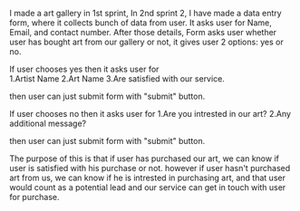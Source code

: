 I made a art gallery in 1st sprint, In 2nd sprint 2, I have made a data entry form, where it collects bunch of data from user.
It asks user for Name, Email, and contact number. After those details, Form asks user whether user has bought art from our gallery or not, 
it gives user 2 options: yes or no. 

If user chooses yes then it asks user for 			
1.Artist Name 
2.Art Name
3.Are satisfied with our service.

then user can just submit form with "submit" button.


If user chooses no then it asks user for
1.Are you intrested in our art?
2.Any additional message?

then user can just submit form with "submit" button.

The purpose of this is that if user has purchased our art, we can know if user is satisfied with his purchase or not.
however if user hasn't purchased art from us, we can know if he is intrested in purchasing art, and that user would count as a potential lead and our service 
can get in touch with user for purchase. 